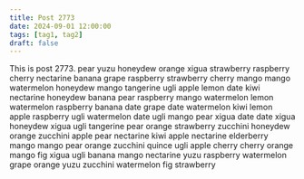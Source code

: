 ```yaml
---
title: Post 2773
date: 2024-09-01 12:00:00
tags: [tag1, tag2]
draft: false
---
```

This is post 2773.
pear
yuzu
honeydew
orange
xigua
strawberry
raspberry
cherry
nectarine
banana
grape
raspberry
strawberry
cherry
mango
mango
watermelon
honeydew
mango
tangerine
ugli
apple
lemon
date
kiwi
nectarine
honeydew
banana
pear
raspberry
mango
watermelon
lemon
watermelon
raspberry
banana
date
grape
date
watermelon
kiwi
lemon
apple
raspberry
ugli
watermelon
date
ugli
mango
pear
xigua
date
date
xigua
honeydew
xigua
ugli
tangerine
pear
orange
strawberry
zucchini
honeydew
orange
zucchini
apple
pear
nectarine
kiwi
apple
nectarine
elderberry
mango
mango
pear
orange
zucchini
quince
ugli
apple
cherry
cherry
orange
mango
fig
xigua
ugli
banana
mango
nectarine
yuzu
raspberry
watermelon
grape
orange
yuzu
zucchini
watermelon
fig
strawberry
